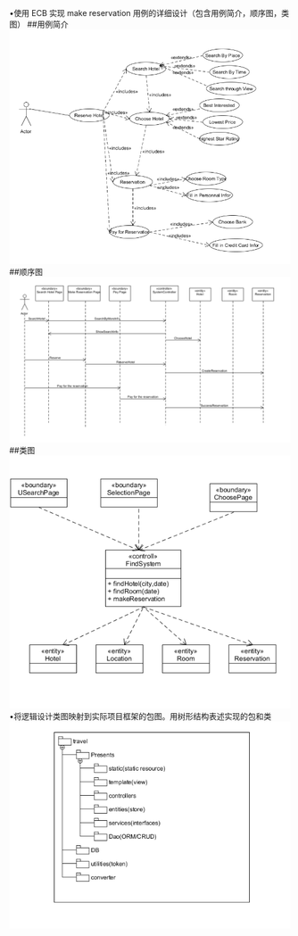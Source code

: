 •使用 ECB 实现 make reservation 用例的详细设计（包含用例简介，顺序图，类图）
##用例简介
![此处输入图片的描述][1]
##顺序图
![此处输入图片的描述][2]
##类图
![此处输入图片的描述][3]
•将逻辑设计类图映射到实际项目框架的包图。用树形结构表述实现的包和类
![此处输入图片的描述][4]

  [1]: https://github.com/15331011/Temperate/raw/master/usecase.png
  [2]: https://github.com/15331011/Temperate/raw/master/sequence.png
  [3]: https://github.com/15331011/Temperate/raw/master/class.png
  [4]: https://github.com/15331011/Temperate/raw/master/package_class.png
